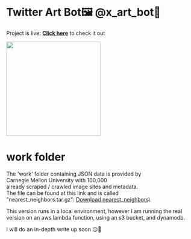 # Twitter Art Bot🖼️ @x_art_bot🎨

Project is live: **[Click here](https://twitter.com/x_art_bot)**
to check it out

<img src = 'https://github.com/LimarAryan/x_art_bot/assets/110574851/7b08c739-30fc-430e-a9ac-4735ddb2e647' width = '250'>


# work folder
The 'work' folder containing JSON data is provided by\
Carnegie Mellon University with 100,000\
already scraped / crawled image sites and metadata.\
The file can be found at this link and is called\
"nearest_neighbors.tar.gz"\:
[Download nearest_neighbors](https://kilthub.cmu.edu/articles/dataset/National_Gallery_of_Art_InceptionV3_Features/10061885)\


This version runs in a local environment,
however I am running the real\
version on an aws lambda function\,
using an s3 bucket, and dynamodb\.

I will do an in-depth write up soon 😏🤩
